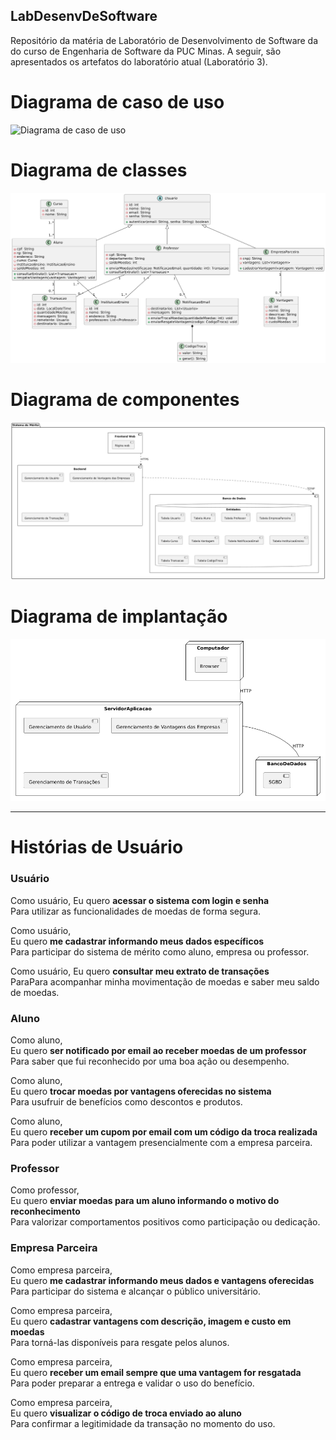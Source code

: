 ## LabDesenvDeSoftware
Repositório da matéria de Laboratório de Desenvolvimento de Software da do curso de Engenharia de Software da PUC Minas. 
A seguir, são apresentados os artefatos do laboratório atual (Laboratório 3).

# Diagrama de caso de uso
![Diagrama de caso de uso](laboratorio3/projeto/DiagramaCasouso/diagramaCasoDeUso.png)

# Diagrama de classes
![Diagrama de classes](laboratorio3/projeto/diagramaClasses/diagramaClasses-rev.png)


# Diagrama de componentes
![Diagrama de componentes](laboratorio3/projeto/DiagramaDeComponentes/diagramaComponentes.png)

# Diagrama de implantação
![Diagrama de implantação](laboratorio3/projeto/diagramaImplantacao/diagramaDeImplantacao.png)

<!--# Diagrama de pacotes
![Diagrama de pacotes]()-->
---

# Histórias de Usuário

### Usuário 

Como usuário, 
Eu quero **acessar o sistema com login e senha**  
Para utilizar as funcionalidades de moedas de forma segura.

Como usuário,  
Eu quero **me cadastrar informando meus dados específicos**  
Para participar do sistema de mérito como aluno, empresa ou professor.

Como usuário, 
Eu quero **consultar meu extrato de transações**  
ParaPara acompanhar minha movimentação de moedas e saber meu saldo de moedas.

### Aluno 

Como aluno,  
Eu quero **ser notificado por email ao receber moedas de um professor**  
Para saber que fui reconhecido por uma boa ação ou desempenho.

Como aluno,  
Eu quero **trocar moedas por vantagens oferecidas no sistema**  
Para usufruir de benefícios como descontos e produtos.

Como aluno,  
Eu quero **receber um cupom por email com um código da troca realizada**  
Para poder utilizar a vantagem presencialmente com a empresa parceira.

### Professor 

Como professor,  
Eu quero **enviar moedas para um aluno informando o motivo do reconhecimento**  
Para valorizar comportamentos positivos como participação ou dedicação.

### Empresa Parceira 

Como empresa parceira,  
Eu quero **me cadastrar informando meus dados e vantagens oferecidas**  
Para participar do sistema e alcançar o público universitário.

Como empresa parceira,  
Eu quero **cadastrar vantagens com descrição, imagem e custo em moedas**  
Para torná-las disponíveis para resgate pelos alunos.

Como empresa parceira,  
Eu quero **receber um email sempre que uma vantagem for resgatada**  
Para poder preparar a entrega e validar o uso do benefício.

Como empresa parceira,  
Eu quero **visualizar o código de troca enviado ao aluno**  
Para confirmar a legitimidade da transação no momento do uso.
